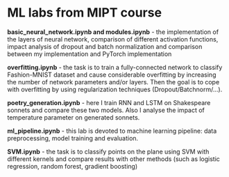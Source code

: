 # ML labs from MIPT course

**basic_neural_network.ipynb and modules.ipynb** - the implementation of the layers of neural network, comparison of different activation functions, 
impact analysis of dropout and batch normalization and comparison between my implementation and PyTorch implementation

**overfitting.ipynb** - the task is to train a fully-connected network to classify Fashion-MNIST dataset and cause considerable overfitting by increasing the number of network parameters and/or layers. Then the goal is to cope with overfitting by using regularization techniques (Dropout/Batchnorm/...).

**poetry_generation.ipynb** - here I train RNN and LSTM on Shakespeare sonnets and compare these two models. Also I analyse the impact of temperature parameter on generated sonnets.

**ml_pipeline.ipynb** - this lab is devoted to machine learning pipeline: data preprocessing, model training and evaluation.

**SVM.ipynb** - the task is to classify points on the plane using SVM with different kernels and compare results with other methods (such as logistic regression, random forest, gradient boosting)
